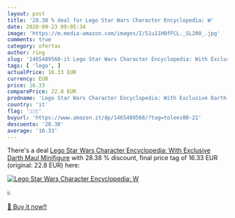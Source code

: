 ```yaml
---
layout: post
title: '28.38 % deal for Lego Star Wars Character Encyclopedia: W'
date: 2020-09-23 09:05:34
image: 'https://m.media-amazon.com/images/I/51u11HOfFCL._SL200_.jpg'
comments: true
category: ofertas
author: ring
slug: '1465489568-it Lego Star Wars Character Encyclopedia: With Exclusive...'
tags: [ 'lego', ]
actualPrice: 16.33 EUR
currency: EUR
price: 16.33
comparePrice: 22.8 EUR
prodname: 'Lego Star Wars Character Encyclopedia: With Exclusive Darth Maul Minifigure'
country: 'it'
flag: '🇮🇹'
buyurl: 'https://www.amazon.it/dp/1465489568/?tag=tolees00-21'
descuento: '28.38'
average: '16.33'
---
```


There's a deal [Lego Star Wars Character Encyclopedia: With Exclusive Darth Maul Minifigure](https://www.amazon.it/dp/1465489568/?tag=tolees00-21)  with  28.38 % discount, final price tag of  16.33 EUR (original: 22.8 EUR) here:

[![Lego Star Wars Character Encyclopedia: W](https://m.media-amazon.com/images/I/51u11HOfFCL._SL200_.jpg)](https://www.amazon.it/dp/1465489568/?tag=tolees00-21)

ℹ️:


[🛒 Buy it now!!](https://www.amazon.it/dp/1465489568/?tag=tolees00-21)
